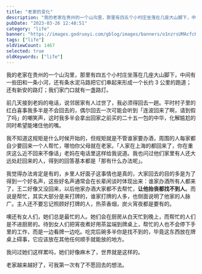 ```yaml
---
title: "老家的变化"
description: "我的老家在贵州的一个山沟里，那里有四五个小村庄坐落在几座大山脚下，中间有一些田和一条小河，还有条水泥马路把它们串起来形成一个长约 3 公里的跑道；还有新安的路灯；我们家门口就有一盏路灯。"
pubDate: "2023-03-26 12:48:51"
category: "life"
banner: "https://images.godruoyi.com/gblog/images/banners/o1nzrsUMAcfcHJpbLYFEHa9OiZVPKqpR3OQkhxk4.avif"
tags: ["life"]
oldViewCount: 1467
selected: true
oldKeywords: ["life"]
---
```


我的老家在贵州的一个山沟里，那里有四五个小村庄坐落在几座大山脚下，中间有一些田和一条小河，还有条水泥马路把它们串起来形成一个长约 3 公里的跑道；还有新安的路灯；我们家门口就有一盏路灯。

前几天接到老妈的电话，说邻居家有人过世了，我必须得回去一趟。平时村子里的红白喜事我多半是不会回去的，偶尔回去一次可能会听到「连波回来了啊，请到假了吗」的嘲笑声，这时我多半会拿出回家之前买的二十五一包的中华，化解尴尬的同时希望能堵住他的嘴。

我不知道这规矩是什么时候开始的，但规矩就是不管谁家要办酒，周围的人每家都自少要回来一个人帮忙，哪怕你父母就在老家。「人家在上海的都回来了，你在重庆这么近不回来不像话」老妈在电话里这样给我说道。我也问过他们家里有人还大远处赶回来的人，得到的回答基本都是「那有什么办法呢」。

我觉得办法肯定是有的，乡里人好面子这事情也是真的，大家回去的目的多是为了得到一个好名声，这些好名声通常会在长辈闲谈时体现出来：谁家办酒所有人都来了，王二好像又没回来，以后他家办酒大家都不去帮忙，**让他抬丧都找不到人**。而说是帮忙，其实大部分是来打牌的，谁家打牌的人多，也侧面说明了他家的人脉广。主人还不要忘记照顾好打牌的人，热茶香烟，炭火宵夜都是要有的。

噢还有女人们，她们总是最忙的人。她们会在厨房从白天忙到晚上，而帮忙的人们是不进厨房的。待到女人们把宵夜煮好用茶盆端到牌桌上，帮忙的人也不会停下手里的工作，而是一边看牌一边吃。吃完后碗多半你是找不到的，毕竟这东西放在牌桌上碍事，它应该放在其他任何顺手就能放的地方。

我问过她们这样累吗，她们好像麻木了，世界就是这样的。

老家越来越好了，可我第一次有了不愿回去的想法。
